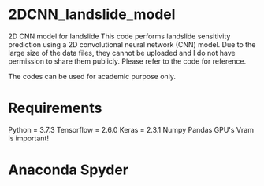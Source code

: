 # 2DCNN_landslide_model
2D CNN model for landslide
This code performs landslide sensitivity prediction using a 2D convolutional neural network (CNN) model. Due to the large size of the data files, they cannot be uploaded and I do not have permission to share them publicly. Please refer to the code for reference.

The codes can be used for academic purpose only.



# Requirements
Python = 3.7.3
Tensorflow = 2.6.0
Keras = 2.3.1
Numpy
Pandas
GPU's Vram is important!



# Anaconda Spyder
